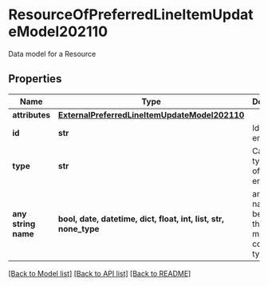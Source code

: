 # ResourceOfPreferredLineItemUpdateModel202110

Data model for a Resource

## Properties
Name | Type | Description | Notes
------------ | ------------- | ------------- | -------------
**attributes** | [**ExternalPreferredLineItemUpdateModel202110**](ExternalPreferredLineItemUpdateModel202110.md) |  | [optional] 
**id** | **str** | Id of the entity | [optional] 
**type** | **str** | Canonical type name of the entity | [optional] 
**any string name** | **bool, date, datetime, dict, float, int, list, str, none_type** | any string name can be used but the value must be the correct type | [optional]

[[Back to Model list]](../README.md#documentation-for-models) [[Back to API list]](../README.md#documentation-for-api-endpoints) [[Back to README]](../README.md)


